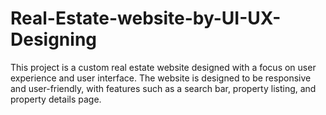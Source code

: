 # Real-Estate-website-by-UI-UX-Designing
This project is a custom real estate website designed with a focus on user experience and user interface. The website is designed to be responsive and user-friendly, with features such as a search bar, property listing, and property details page.
